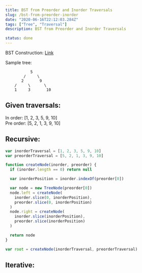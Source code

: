 ```yaml
---
title: BST from Preorder and Inorder Traversals
slug: /bst-from-preorder-inorder
date: "2020-06-16T22:12:03.284Z"
tags: ["Tree", "Traversal"]
description: BST from Preorder and Inorder Traversals

status: done
---
```


BST Construction: [Link](/bst)

Sample tree:

```
           5
        /     \
       2       9
    /     \      \
    1     3       10
```

## Given traversals:

In order: [1, 2, 3, 5, 9, 10]  
Pre order: [5, 2, 1, 3, 9, 10]

## Recursive:

```javascript
var inorderTraversal = [1, 2, 3, 5, 9, 10]
var preorderTraversal = [5, 2, 1, 3, 9, 10]

function createNode(inorder, preorder) {
  if (inorder.length == 0) return null

  var inorderPosition = inorder.indexOf(preorder[0])

  var node = new TreeNode(preorder[0])
  node.left = createNode(
    inorder.slice(0, inorderPosition),
    preorder.slice(0, inorderPosition)
  )
  node.right = createNode(
    inorder.slice(inorderPosition),
    preorder.slice(inorderPosition)
  )

  return node
}

var root = createNode(inorderTraversal, preorderTraversal)
```

## Iterative:

```javascript

```
